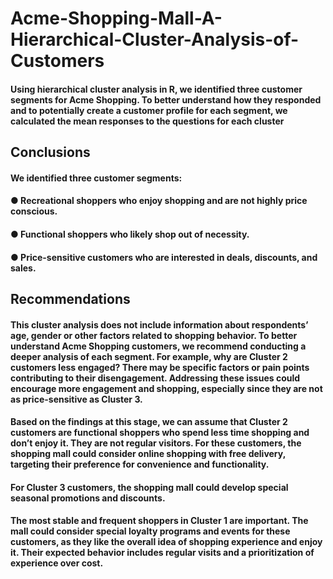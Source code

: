 # Acme-Shopping-Mall-A-Hierarchical-Cluster-Analysis-of-Customers
#### Using hierarchical cluster analysis in R, we identified three customer segments for Acme Shopping. To better understand how they responded and to potentially create a customer profile for each segment, we calculated the mean responses to the questions for each cluster

## Conclusions
#### We identified three customer segments:

#### ● Recreational shoppers who enjoy shopping and are not highly price conscious.
#### ● Functional shoppers who likely shop out of necessity.
#### ● Price-sensitive customers who are interested in deals, discounts, and sales.

## Recommendations
#### This cluster analysis does not include information about respondents’ age, gender or other factors related to shopping behavior. To better understand Acme Shopping customers, we recommend conducting a deeper analysis of each segment. For example, why are Cluster 2 customers less engaged? There may be specific factors or pain points contributing to their disengagement. Addressing these issues could encourage more engagement and shopping, especially since they are not as price-sensitive as Cluster 3.
#### Based on the findings at this stage, we can assume that Cluster 2 customers are functional shoppers who spend less time shopping and don’t enjoy it. They are not regular visitors. For these customers, the shopping mall could consider online shopping with free delivery, targeting their preference for convenience and functionality.
#### For Cluster 3 customers, the shopping mall could develop special seasonal promotions and discounts.
#### The most stable and frequent shoppers in Cluster 1 are important. The mall could consider special loyalty programs and events for these customers, as they like the overall idea of shopping experience and enjoy it. Their expected behavior includes regular visits and a prioritization of experience over cost.
